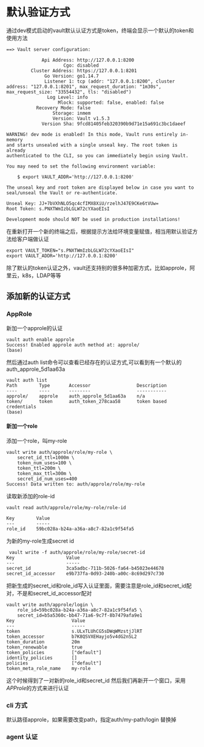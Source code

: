 # 默认验证方式
通过dev模式启动的vault默认认证方式是token，终端会显示一个默认的token和使用方法
```
==> Vault server configuration:

             Api Address: http://127.0.0.1:8200
                     Cgo: disabled
         Cluster Address: https://127.0.0.1:8201
              Go Version: go1.14.7
              Listener 1: tcp (addr: "127.0.0.1:8200", cluster address: "127.0.0.1:8201", max_request_duration: "1m30s", max_request_size: "33554432", tls: "disabled")
               Log Level: info
                   Mlock: supported: false, enabled: false
           Recovery Mode: false
                 Storage: inmem
                 Version: Vault v1.5.3
             Version Sha: 9fcd81405feb320390b9d71e15a691c3bc1daeef

WARNING! dev mode is enabled! In this mode, Vault runs entirely in-memory
and starts unsealed with a single unseal key. The root token is already
authenticated to the CLI, so you can immediately begin using Vault.

You may need to set the following environment variable:

    $ export VAULT_ADDR='http://127.0.0.1:8200'

The unseal key and root token are displayed below in case you want to
seal/unseal the Vault or re-authenticate.

Unseal Key: JJ+7bVXhNLO5qc4cfIMX8XiU/rzelhJ47E9CKe6tVUw=
Root Token: s.PNXTWmIzbLGLW72cYXaoEIsI

Development mode should NOT be used in production installations!
```
在重新打开一个新的终端之后，根据提示方法给环境变量赋值，相当用默认验证方法给客户端做认证
```shell script
export VAULT_TOKEN="s.PNXTWmIzbLGLW72cYXaoEIsI"
export VAULT_ADDR='http://127.0.0.1:8200'
```
除了默认的token认证之外，vault还支持别的很多种加密方式，比如approle，阿里云，k8s，LDAP等等
## 添加新的认证方式
###  AppRole

新加一个approle的认证
```shell script
vault auth enable approle
Success! Enabled approle auth method at: approle/
(base)
```
然后通过auth list命令可以查看已经存在的认证方式,可以看到有一个默认的auth_approle_5d1aa63a
```
vault auth list
Path        Type       Accessor                 Description
----        ----       --------                 -----------
approle/    approle    auth_approle_5d1aa63a    n/a
token/      token      auth_token_278caa58      token based credentials
(base)
```
#### 新加一个role
添加一个role，叫my-role
```shell script
vault write auth/approle/role/my-role \
    secret_id_ttl=1000m \
    token_num_uses=100 \
    token_ttl=200m \
    token_max_ttl=300m \
    secret_id_num_uses=400
Success! Data written to: auth/approle/role/my-role
```
读取新添加的role-id
```shell script
vault read auth/approle/role/my-role/role-id

Key        Value
---        -----
role_id    59bc028a-b24a-a36a-a8c7-82a1c9f54fa5
```
为新的my-role生成secret id
```shell script
 vault write -f auth/approle/role/my-role/secret-id
Key                   Value
---                   -----
secret_id             3ca5adbc-711b-5026-fa64-b45023e44678
secret_id_accessor    e9b737fa-0d93-240b-a00c-8c69d297c730
```
把新生成的secret_id和role_id写入认证里面，需要注意是role_id和secret_id配对，不是和secret_id_accessor配对
```shell script
vault write auth/approle/login \
    role_id=59bc028a-b24a-a36a-a8c7-82a1c9f54fa5 \
    secret_id=b5a5360c-bb47-71a6-9c7f-8b7479afa9e1
Key                     Value
---                     -----
token                   s.ULxTLUhCG5sDWqWMzstjJlRT
token_accessor          b7K8QSVXEHayjo5v4dG2nSL2
token_duration          20m
token_renewable         true
token_policies          ["default"]
identity_policies       []
policies                ["default"]
token_meta_role_name    my-role
```


这个时候得到了一对新的role_id和secret_id
然后我们再新开一个窗口，采用*APProle*的方式来进行认证


### cli 方式
默认路径approle，如果需要改变path，指定auth/my-path/login 替换掉

### agent 认证

